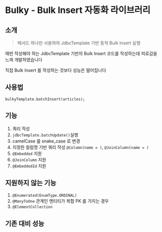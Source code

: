 # Bulky - Bulk Insert 자동화 라이브러리

## 소개
> 메서드 하나만 사용하여 JdbcTemplate 기반 동적 Bulk Insert 실행

매번 작성해야 하는 JdbcTemplate 기반의 Bulk Insert 코드를 작성하는데 피로감을 느껴 개발하였습니다


직접 Bulk Insert 를 작성하는 것보다 성능은 떨어집니다

## 사용법
``bulkyTemplate.batchInsert(articles);``

## 기능
1. 쿼리 작성
2. ``jdbcTemplate.batchUpdate()``실행
3. camelCase 를 snake_case 로 변경
4. 지정한 컬럼명 기반 쿼리 작성 `@Column(name = )`, `@JoinColumn(name = )`
5. `@Embedded` 지원
6. `@JoinColumn` 지원
7. `@EmbeddedId` 지원

## 지원하지 않는 기능
1. ``@Enumerated(EnumType.ORDINAL)``
2. ``@ManyToOne`` 관계인 엔티티가 복합 PK 를 가지는 경우
3. ``@ElementCollection``

## 기존 대비 성능
